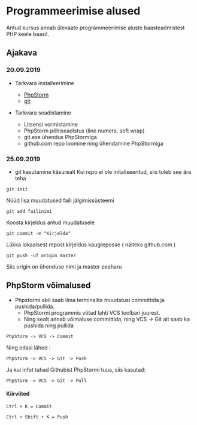 # Programmeerimise alused
Antud kursus annab ülevaate programmeerimise aluste baasteadmistest PHP keele baasil.
## Ajakava
### 20.09.2019
* Tarkvara installeerimine
    * [PhpStorm](https://www.jetbrains.com/phpstorm/)
    * [git](https://git-scm.com/)

* Tarkvara seadistamine
    * Litsensi vormistamine
    * PhpStorm põhiseadistus (line numers, soft wrap)
    * git.exe ühendus PhpStormiga
    * github.com repo loomine ning ühendamine PhpStormiga
### 25.09.2019
* git kasutamine käsurealt
Kui repo ei ole initaliseeritud, siis tuleb see ära teha

```
git init
```


Nüüd lisa muudatused faili jälgimissüsteemi
```
git add failinimi
```

Koosta kirjeldus antud muudatusele
```
git commit -m "Kirjelda"
```
Lükka lokaalsest repost kirjeldus kaugreposse ( näiteks github.com )
```
git push -uf origin master
```
 Siis origin on ühenduse nimi ja master peaharu
 
 ## PhpStorm võimalused
 * Phpstormi abil saab ilma terminalita muudatusi committida ja pushida/pullida.
    * PhpStormi programmis võtad lahti VCS toolbari juurest.
    * Ning sealt annab võimaluse committida, ning VCS -> Git alt saab ka pushida ning pullida
    
```
PhpStorm -> VCS -> Commit
```
Ning edasi lähed :
```
PhpStorm -> VCS -> Git -> Push
```
Ja kui infot tahad Githubist PhpStormi tuua, siis kasutad:
```
PhpStorm -> VCS -> Git -> Pull
```
#### Kiirviited
```
Ctrl + K = Commit
```
```
Ctrl + Shift + K = Push
```